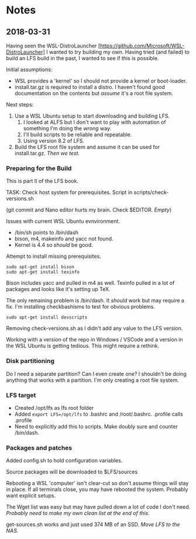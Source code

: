 # Notes

## 2018-03-31

Having seen the WSL-DistroLauncher [https://github.com/Microsoft/WSL-DistroLauncher] I wanted to try building my own. Having tried (and failed) to build an LFS build in the past, I wanted to see if this is possible.

Initial assumptions:

* WSL provides a 'kernel' so I should not provide a kernel or boot-loader.
* install.tar.gz is required to install a distro. I haven't found good documentation on the contents but *assume* it's a root file system.

Next steps:

1. Use a WSL Ubuntu setup to start downloading and building LFS.
    1. I looked at ALFS but I don't want to play with automation of something I'm doing the *wrong* way.
    1. I'll build scripts to be reliable and repeatable.
    1. Using version 8.2 of LFS.
1. Build the LFS root file system and assume it can be used for install.tar.gz. *Then we test.*

### Preparing for the Build

This is part II of the LFS book.

TASK: Check host system for prerequisites. Script in scripts/check-versions.sh

(git commit and Nano editor hurts my brain. Check $EDITOR. *Empty*)

Issues with current WSL Ubuntu evnvironment.

* /bin/sh points to /bin/dash
* bison, m4, makeinfo and yacc not found. 
* Kernel is 4.4 so *should* be good.

Attempt to install missing prerequisites.

``` shell
sudo apt-get install bison
sudo apt-get install texinfo
```

Bison includes yacc and pulled in m4 as well. Texinfo pulled in a lot of packages and looks like it's setting up TeX.

The only remaining problem is /bin/dash. It *should* work but may require a fix. I'm installing checkbashisms to test for obvious problems.

``` shell
sudo apt-get install devscripts
```

Removing check-versions.sh as I didn't add any value to the LFS version.

Working with a version of the repo in Windows / VSCode and a version in the WSL Ubuntu is getting tedious. This might require a rethink.

### Disk partitioning

Do I need a separate partition? Can I even create one? I shouldn't be doing anything that works with a partition. I'm only creating a root file system.

### LFS target

* Created /opt/lfs as lfs root folder
* Added ```export LFS=/opt/lfs``` to .bashrc and /root/.bashrc. .profile calls .profile
* Need to explicitly add this to scripts. Make doubly sure and counter /bin/dash.

### Packages and patches

Added config.sh to hold configuration variables.

Source packages will be downloaded to $LFS/sources

Rebooting a WSL 'computer' isn't clear-cut so don't assume things will stay in place. If all terminals close, you may have rebooted the system. Probably want explicit setups.

The Wget list was easy but may have pulled down a lot of code I don't need. *Probably need to make my own clean list at the end of this.*

get-sources.sh works and just used 374 MB of an SSD. *Move LFS to the NAS.*
